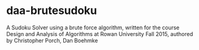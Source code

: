 # daa-brutesudoku
A Sudoku Solver using a brute force algorithm,
written for the course Design and Analysis of Algorithms at Rowan University Fall 2015, 
authored by Christopher Porch, Dan Boehmke
